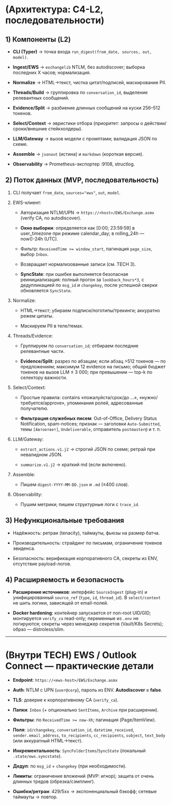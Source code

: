 # (Архитектура: C4-L2, последовательности)

## 1) Компоненты (L2)

- **CLI (Typer)** → точка входа `run_digest(from_date, sources, out, model)`.
    
- **Ingest/EWS** → `exchangelib` NTLM, без autodiscover; выборка последних X часов; нормализация.
    
- **Normalize** → HTML→текст, чистка цитат/подписей, маскирование PII.
    
- **Threads/Build** → группировка по `conversation_id`, выделение релевантных сообщений.
    
- **Evidence/Split** → разбиение длинных сообщений на куски 256–512 токенов.
    
- **Select/Context** → эвристики отбора (приоритет: запросы о действии/сроки/внешние стейкхолдеры).
    
- **LLM/Gateway** → вызов модели с промптами; валидация JSON по схеме.
    
- **Assemble** → `jsonout` (истина) и `markdown` (короткая версия).
    
- **Observability** → Prometheus-экспортер :9108, structlog.
    

## 2) Поток данных (MVP, последовательность)

1. CLI получает `from_date`, `sources="ews"`, `out`, `model`.
    
2. EWS-клиент:
    
    - Авторизация NTLM/UPN → `https://<host>/EWS/Exchange.asmx` (verify CA, no autodiscover).
        
    - **Окно выборки**: определяется как [0:00; 23:59:59] в user_timezone при режиме calendar_day; в rolling_24h — now()-24h (UTC).
        
    - Фильтр: `ReceivedTime >= window_start`, пагинация `page_size`, выбор `Inbox`.
        
    - Возвращает нормализованные записи (см. TECH 3).
        
    - **SyncState**: при ошибке выполняется безопасная реинициализация: полный прогон за `lookback_hours*3`, с дедупликацией по `msg_id` и `changekey`, после успешной сверки обновляется `SyncState`.
        
3. Normalize:
    
    - HTML→текст; убираем подписи/логотипы/трекинги; аккуратно режем цитаты.
        
    - Маскируем PII в теле/темах.
        
4. Threads/Evidence:
    
    - Группируем по `conversation_id`; отбираем последние релевантные части.
        
    - **Evidence/Split**: разрез по абзацам; если абзац >512 токенов — по предложениям; максимум 12 evidence на письмо; общий бюджет токенов на вызов LLM ≤ 3 000; при превышении — top-k по селектору важности.
        
5. Select/Context:
    
    - Простые правила: contains «пожалуйста/срок/до …», «нужно/требуется/approve», упоминания ролей, адресованные получателю.
        
    - **Фильтрация служебных писем**: Out-of-Office, Delivery Status Notification, spam-notices; признак — заголовки `Auto-Submitted`, темы `[Автоответ]`, `Undeliverable`, отправитель `postmaster@` и т. п.
        
6. LLM/Gateway:
    
    - `extract_actions.v1.j2` → строгий JSON по схеме; ретрай при невалидном JSON.
        
    - `summarize.v1.j2` → краткий md (если включено).
        
7. Assemble:
    
    - Пишем `digest-YYYY-MM-DD.json` и `.md` (≤400 слов).
        
8. Observability:
    
    - Пушим метрики; пишем структурные логи с `trace_id`.
        

## 3) Нефункциональные требования

- Надёжность: ретраи (tenacity), таймауты, фьюзы на размер батча.
    
- Производительность: страйдинг по письмам, ограничение токенов эвиденса.
    
- Безопасность: верификация корпоративного CA, секреты из ENV, отсутствие payload-логов.

## 4) Расширяемость и безопасность

- **Расширение источников**: интерфейс `SourceIngest` (plug-in) и унифицированный `source_ref` (`type`, `id`, `thread_id`). В `select/context` не шить логики, зависящей от email-полей.
    
- **Docker hardening**: контейнер запускается от non-root UID/GID; монтируется `verify_ca` read-only; переменные из `.env` не логируются; секреты через менеджер секретов (Vault/K8s Secrets); образ — distroless/slim.
    

---

# (Внутри TECH) EWS / Outlook Connect — практические детали

- **Endpoint**: `https://<ews-host>/EWS/Exchange.asmx`
    
- **Auth**: NTLM с UPN (`user@corp`), пароль из ENV. **Autodiscover = false**.
    
- **TLS**: доверие к корпоративному CA (`verify_ca`).
    
- **Папки**: `Inbox` (+ опционально `SentItems`, `Archive` при расширении).
    
- **Фильтры**: по `ReceivedTime >= now-Xh`; пагинация (Page/ItemView).
    
- **Поля**: `id/changekey`, `conversation_id`, `datetime_received`, `sender.email_address`, `to_recipients`, `cc_recipients`, `subject`, `text_body` (или аккуратный HTML→текст).
    
- **Инкрементальность**: `SyncFolderItems`/`SyncState` (локальный `.state/ews.syncstate`).
    
- **Дедуп**: по `msg_id` + `changekey` (при необходимости).
    
- **Лимиты**: ограничение вложений (MVP: игнор); защита от очень длинных тредов (обрезка/сэмплинг).
    
- **Ошибки/ретраи**: 429/5xx → экспоненциальный бэкофф; сетевые таймауты → повтор.
    